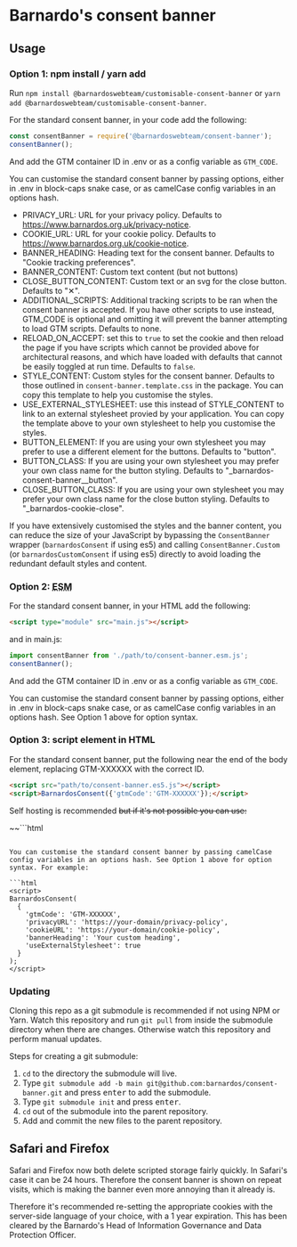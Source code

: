 # Barnardo's consent banner

## Usage

### Option 1: npm install / yarn add

Run `npm install @barnardoswebteam/customisable-consent-banner` or `yarn add @barnardoswebteam/customisable-consent-banner`.

For the standard consent banner, in your code add the following:

```js
const consentBanner = require('@barnardoswebteam/consent-banner');
consentBanner();
```

And add the GTM container ID in .env or as a config variable as `GTM_CODE`.

You can customise the standard consent banner by passing options, either in .env in block-caps snake case, or as camelCase config variables in an options hash.

- PRIVACY_URL: URL for your privacy policy. Defaults to https://www.barnardos.org.uk/privacy-notice.
- COOKIE_URL: URL for your cookie policy. Defaults to https://www.barnardos.org.uk/cookie-notice.
- BANNER_HEADING: Heading text for the consent banner. Defaults to "Cookie tracking preferences".
- BANNER_CONTENT: Custom text content (but not buttons)
- CLOSE_BUTTON_CONTENT: Custom text or an svg for the close button. Defaults to "&#x2715;".
- ADDITIONAL_SCRIPTS: Additional tracking scripts to be ran when the consent banner is accepted. If you have other scripts to use instead, GTM_CODE is optional and omitting it will prevent the banner attempting to load GTM scripts. Defaults to none.
- RELOAD_ON_ACCEPT: set this to ```true``` to set the cookie and then reload the page if you have scripts which cannot be provided above for architectural reasons, and which have loaded with defaults that cannot be easily toggled at run time. Defaults to ```false```.
- STYLE_CONTENT: Custom styles for the consent banner. Defaults to those outlined in ```consent-banner.template.css``` in the package. You can copy this template to help you customise the styles.
- USE_EXTERNAL_STYLESHEET: use this instead of STYLE_CONTENT to link to an external stylesheet provied by your application. You can copy the template above to your own stylesheet to help you customise the styles.
- BUTTON_ELEMENT: If you are using your own stylesheet you may prefer to use a different element for the buttons. Defaults to "button".
- BUTTON_CLASS: If you are using your own stylesheet you may prefer your own class name for the button styling. Defaults to "_barnardos-consent-banner__button".
- CLOSE_BUTTON_CLASS: If you are using your own stylesheet you may prefer your own class name for the close button styling. Defaults to "_barnardos-cookie-close".

If you have extensively customised the styles and the banner content, you can reduce the size of your JavaScript by bypassing the ```ConsentBanner``` wrapper (```barnardosConsent``` if using es5) and calling ```ConsentBanner.Custom``` (or ```barnardosCustomConsent``` if using es5) directly to avoid loading the redundant default styles and content.

### Option 2: <abbr title="ECMAScript Module">ESM</a>

For the standard consent banner, in your HTML add the following:

```html
<script type="module" src="main.js"></script>
```
and in main.js:

```js
import consentBanner from './path/to/consent-banner.esm.js';
consentBanner();
```

And add the GTM container ID in .env or as a config variable as `GTM_CODE`.

You can customise the standard consent banner by passing options, either in .env in block-caps snake case, or as camelCase config variables in an options hash. See Option 1 above for option syntax.

### Option 3: script element in HTML

For the standard consent banner, put the following near the end of the body element, replacing GTM-XXXXXX with the correct ID.

```html
<script src="path/to/consent-banner.es5.js"></script>
<script>BarnardosConsent({'gtmCode':'GTM-XXXXXX'});</script>
```

Self hosting is recommended ~~but if it's not possible you can use:~~

~~```html
<script src="https://unpkg.com/@barnardoswebteam/consent-banner@latest/consent-banner.es5.js"></script>
<script>BarnardosConsent({'gtmCode':'GTM-XXXXXX'});</script>
```~~

You can customise the standard consent banner by passing camelCase config variables in an options hash. See Option 1 above for option syntax. For example:

```html
<script>
BarnardosConsent(
  {
    'gtmCode': 'GTM-XXXXXX',
    'privacyURL': 'https://your-domain/privacy-policy',
    'cookieURL': 'https://your-domain/cookie-policy',
    'bannerHeading': 'Your custom heading',
    'useExternalStylesheet': true
  }
);
</script>
```

### Updating

Cloning this repo as a git submodule is recommended if not using NPM or Yarn. Watch this repository and run `git pull` from inside the submodule directory when there are changes. Otherwise watch this repository and perform manual updates.

Steps for creating a git submodule:

1. `cd` to the directory the submodule will live.
2. Type `git submodule add -b main git@github.com:barnardos/consent-banner.git` and press <kbd>enter</kbd> to add the submodule.
3. Type `git submodule init` and press <kbd>enter</kbd>.
4. `cd` out of the submodule into the parent repository.
5. Add and commit the new files to the parent repository.

## Safari and Firefox

Safari and Firefox now both delete scripted storage fairly quickly. In Safari's case it can be 24 hours. Therefore the consent banner is shown on repeat visits, which is making the banner even more annoying than it already is.

Therefore it's recommended re-setting the appropriate cookies with the server-side language of your choice, with a 1 year expiration. This has been cleared by the Barnardo's Head of Information Governance and Data Protection Officer.
